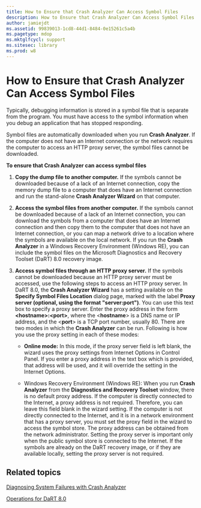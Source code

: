 ```yaml
---
title: How to Ensure that Crash Analyzer Can Access Symbol Files
description: How to Ensure that Crash Analyzer Can Access Symbol Files
author: jamiejdt
ms.assetid: 99839013-1cd8-44d1-8484-0e15261c5a4b
ms.pagetype: mdop
ms.mktglfcycl: support
ms.sitesec: library
ms.prod: w8
---
```



# How to Ensure that Crash Analyzer Can Access Symbol Files


Typically, debugging information is stored in a symbol file that is separate from the program. You must have access to the symbol information when you debug an application that has stopped responding.

Symbol files are automatically downloaded when you run **Crash Analyzer**. If the computer does not have an Internet connection or the network requires the computer to access an HTTP proxy server, the symbol files cannot be downloaded.

**To ensure that Crash Analyzer can access symbol files**

1.  **Copy the dump file to another computer.** If the symbols cannot be downloaded because of a lack of an Internet connection, copy the memory dump file to a computer that does have an Internet connection and run the stand-alone **Crash Analyzer Wizard** on that computer.

2.  **Access the symbol files from another computer.** If the symbols cannot be downloaded because of a lack of an Internet connection, you can download the symbols from a computer that does have an Internet connection and then copy them to the computer that does not have an Internet connection, or you can map a network drive to a location where the symbols are available on the local network. If you run the **Crash Analyzer** in a Windows Recovery Environment (Windows RE), you can include the symbol files on the Microsoft Diagnostics and Recovery Toolset (DaRT) 8.0 recovery image.

3.  **Access symbol files through an HTTP proxy server.** If the symbols cannot be downloaded because an HTTP proxy server must be accessed, use the following steps to access an HTTP proxy server. In DaRT 8.0, the **Crash Analyzer Wizard** has a setting available on the **Specify Symbol Files Location** dialog page, marked with the label **Proxy server (optional, using the format "server:port")**. You can use this text box to specify a proxy server. Enter the proxy address in the form **&lt;hostname&gt;:&lt;port&gt;**, where the &lt;**hostname**&gt; is a DNS name or IP address, and the &lt;**port**&gt; is a TCP port number, usually 80. There are two modes in which the **Crash Analyzer** can be run. Following is how you use the proxy setting in each of these modes:

    -   **Online mode:** In this mode, if the proxy server field is left blank, the wizard uses the proxy settings from Internet Options in Control Panel. If you enter a proxy address in the text box which is provided, that address will be used, and it will override the setting in the Internet Options.

    -   Windows Recovery Environment (Windows RE): When you run **Crash Analyzer** from the **Diagnostics and Recovery Toolset** window, there is no default proxy address. If the computer is directly connected to the Internet, a proxy address is not required. Therefore, you can leave this field blank in the wizard setting. If the computer is not directly connected to the Internet, and it is in a network environment that has a proxy server, you must set the proxy field in the wizard to access the symbol store. The proxy address can be obtained from the network administrator. Setting the proxy server is important only when the public symbol store is connected to the Internet. If the symbols are already on the DaRT recovery image, or if they are available locally, setting the proxy server is not required.

## Related topics


[Diagnosing System Failures with Crash Analyzer](diagnosing-system-failures-with-crash-analyzer--dart-8.md)

[Operations for DaRT 8.0](operations-for-dart-80-dart-8.md)

 

 





